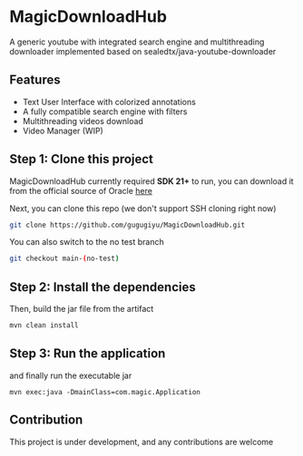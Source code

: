 # MagicDownloadHub

A generic youtube with integrated search engine and multithreading downloader implemented based on sealedtx/java-youtube-downloader

## Features

- Text User Interface with colorized annotations
- A fully compatible search engine with filters
- Multithreading videos download
- Video Manager (WIP)

## Step 1: Clone this project

MagicDownloadHub currently required **SDK 21+** to run, you can download it from the official source of Oracle [here](https://www.oracle.com/java/technologies/downloads/)

Next, you can clone this repo (we don't support SSH cloning right now)

```sh
git clone https://github.com/gugugiyu/MagicDownloadHub.git
```
You can also switch to the no test branch

```sh
git checkout main-(no-test)
```

## Step 2: Install the dependencies

Then, build the jar file from the artifact

```sh
mvn clean install
```

## Step 3: Run the application

and finally run the executable jar

```shell
mvn exec:java -DmainClass=com.magic.Application
```

## Contribution

This project is under development, and any contributions are welcome